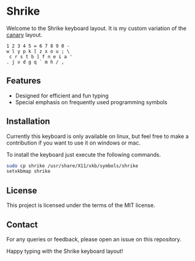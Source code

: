 # Shrike

Welcome to the Shrike keyboard layout. It is my custom variation of the [canary](https://github.com/Apsu/Canary) layout.

```
1 2 3 4 5 = 6 7 8 9 0 -
w l y p k [ z x o u ; \
 c r s t b ] f n e i a '
. j v d g q ` m h / , 
```

## Features

- Designed for efficient and fun typing
- Special emphasis on frequently used programming symbols


## Installation
Currently this keyboard is only available on linux, but feel free to make a contribution if you want to use it on windows or mac. 

To install the keyboard just execute the following commands.

```bash
sudo cp shrike /usr/share/X11/xkb/symbols/shrike
setxkbmap shrike
```

## License

This project is licensed under the terms of the MIT license.

## Contact

For any queries or feedback, please open an issue on this repository.

Happy typing with the Shrike keyboard layout!